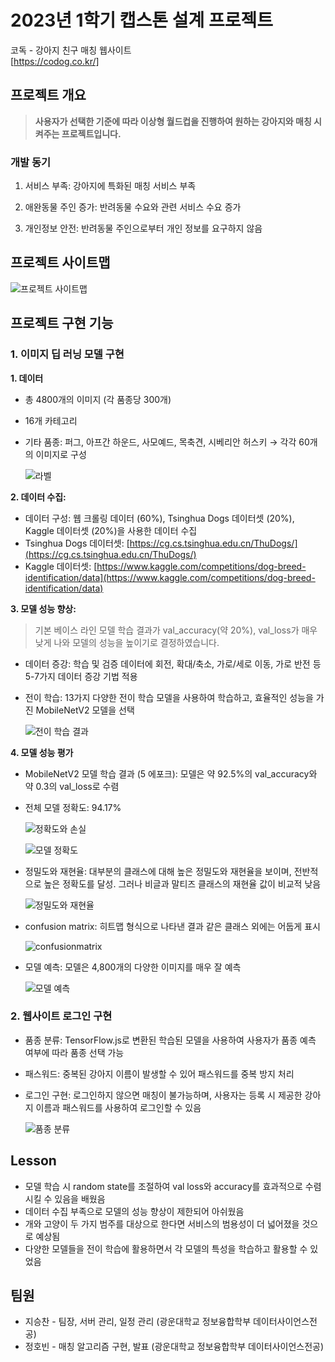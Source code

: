 # 2023년 1학기 캡스톤 설계 프로젝트
코독 - 강아지 친구 매칭 웹사이트 \
[https://codog.co.kr/]

## 프로젝트 개요

> **사용자가 선택한 기준에 따라 이상형 월드컵을 진행하여 원하는 강아지와 매칭 시켜주는 프로젝트입니다.**

### 개발 동기
1. 서비스 부족: 강아지에 특화된 매칭 서비스 부족

2. 애완동물 주인 증가: 반려동물 수요와 관련 서비스 수요 증가

3. 개인정보 안전: 반려동물 주인으로부터 개인 정보를 요구하지 않음

## 프로젝트 사이트맵
![프로젝트 사이트맵](/image/sitemap.png)

## 프로젝트 구현 기능

### 1. 이미지 딥 러닝 모델 구현

**1. 데이터**
- 총 4800개의 이미지 (각 품종당 300개)
- 16개 카테고리
- 기타 품종: 퍼그, 아프간 하운드, 사모예드, 목축견, 시베리안 허스키 → 각각 60개의 이미지로 구성

    ![라벨](/image/label.png)

**2. 데이터 수집:**

- 데이터 구성: 웹 크롤링 데이터 (60%), Tsinghua Dogs 데이터셋 (20%), Kaggle 데이터셋 (20%)을 사용한 데이터 수집
- Tsinghua Dogs 데이터셋: [https://cg.cs.tsinghua.edu.cn/ThuDogs/](https://cg.cs.tsinghua.edu.cn/ThuDogs/)
- Kaggle 데이터셋: [https://www.kaggle.com/competitions/dog-breed-identification/data](https://www.kaggle.com/competitions/dog-breed-identification/data)

**3. 모델 성능 향상:**

   > 기본 베이스 라인 모델 학습 결과가 val_accuracy(약 20%), val_loss가 매우 낮게 나와 모델의 성능을 높이기로 결정하였습니다.

- 데이터 증강: 학습 및 검증 데이터에 회전, 확대/축소, 가로/세로 이동, 가로 반전 등 5-7가지 데이터 증강 기법 적용
- 전이 학습: 13가지 다양한 전이 학습 모델을 사용하여 학습하고, 효율적인 성능을 가진 MobileNetV2 모델을 선택

    ![전이 학습 결과](/image/transferlearning.png)

**4. 모델 성능 평가**
- MobileNetV2 모델 학습 결과 (5 에포크): 모델은 약 92.5%의 val_accuracy와 약 0.3의 val_loss로 수렴

- 전체 모델 정확도: 94.17%

    ![정확도와 손실](/image/accuracy&loss.png)

    ![모델 정확도](/image/modelaccuracy.png)

- 정밀도와 재현율: 대부분의 클래스에 대해 높은 정밀도와 재현율을 보이며, 전반적으로 높은 정확도를 달성. 그러나 비글과 말티즈 클래스의 재현율 값이 비교적 낮음

    ![정밀도와 재현율](/image/precision&recall.png)

- confusion matrix: 히트맵 형식으로 나타낸 결과 같은 클래스 외에는 어둡게 표시

    ![confusionmatrix](/image/confusionmatrix.png)

- 모델 예측: 모델은 4,800개의 다양한 이미지를 매우 잘 예측

    ![모델 예측](/image/modelprediction.png)
    
### 2. 웹사이트 로그인 구현

- 품종 분류: TensorFlow.js로 변환된 학습된 모델을 사용하여 사용자가 품종 예측 여부에 따라 품종 선택 가능
- 패스워드: 중복된 강아지 이름이 발생할 수 있어 패스워드를 중복 방지 처리
- 로그인 구현: 로그인하지 않으면 매칭이 불가능하며, 사용자는 등록 시 제공한 강아지 이름과 패스워드를 사용하여 로그인할 수 있음

    ![품종 분류](/image/breedclassification.png)

## Lesson

- 모델 학습 시 random state를 조절하여 val loss와 accuracy를 효과적으로 수렴시킬 수 있음을 배웠음
- 데이터 수집 부족으로 모델의 성능 향상이 제한되어 아쉬웠음
- 개와 고양이 두 가지 범주를 대상으로 한다면 서비스의 범용성이 더 넓어졌을 것으로 예상됨
- 다양한 모델들을 전이 학습에 활용하면서 각 모델의 특성을 학습하고 활용할 수 있었음

## 팀원

- 지승찬 - 팀장, 서버 관리, 일정 관리 (광운대학교 정보융합학부 데이터사이언스전공)
- 정호빈 - 매칭 알고리즘 구현, 발표 (광운대학교 정보융합학부 데이터사이언스전공)
